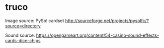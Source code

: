 # truco
Image source: PySol cardset
http://sourceforge.net/projects/pysolfc/?source=directory

Sound source:
https://opengameart.org/content/54-casino-sound-effects-cards-dice-chips
